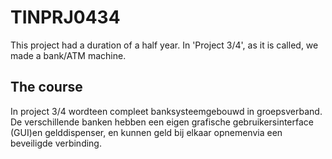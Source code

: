 # TINPRJ0434
This project had a duration of a half year. In 'Project 3/4', as it is called, we made a bank/ATM machine.

## The course
In  project  3/4 wordteen  compleet  banksysteemgebouwd  in  groepsverband.  De  verschillende banken hebben een eigen grafische gebruikersinterface (GUI)en gelddispenser, en kunnen geld bij elkaar opnemenvia een beveiligde verbinding. 

